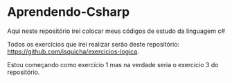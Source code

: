 # Aprendendo-Csharp
Aqui neste repositório irei colocar meus códigos de estudo da linguagem c#

Todos os exercícios que irei realizar serão deste repositório: https://github.com/isquicha/exercicios-logica.

Estou começando como exercício 1 mas na verdade seria o exercício 3 do repositório.